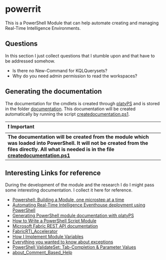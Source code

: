 # powerrit

This is a PowerShell Module that can help automate creating and managing Real-Time Intelligence Environments.

## Questions

In this section I just collect questions that I stumble upon and that have to be addressed somehow.

- Is there no New-Command for KQLQuerysets?
- Why do you need admin permission to read the workspaces?

## Generating the documentation

The documentation for the cmdlets is created through [platyPS](https://github.com/PowerShell/platyPS) and is stored in the folder [documentation](./documentation/). This documentation will be created automatically by running the script [createdocumentation.ps1](./helper/createdocumentation.ps1).

| :heavy_exclamation_mark: **Important**                                                                                                                                                                                                |
| :------------------------------------------------------------------------------------------------------------------------------------------------------------------------------------------------------------------------------------ |
| **The documentation will be created from the module which was loaded into PowerShell. It will not be created from the files directly. All what is needed is in the file [createdocumentation.ps1](./helper/createdocumentation.ps1)** |

## Interesting Links for reference

During the development of the module and the research I do I might pass some interesting documentation. I collect it here for reference.

- [Powershell: Building a Module, one microstep at a time](https://powershellexplained.com/2017-05-27-Powershell-module-building-basics/)
- [Automating Real-Time Intelligence Eventhouse deployment using PowerShell](https://blog.fabric.microsoft.com/en/blog/automating-real-time-intelligence-eventhouse-deployment-using-powershell?ft=04-2024:date)
- [Generating PowerShell module documentation with platyPS](https://mikefrobbins.com/2023/11/30/generating-powershell-module-documentation-with-platyps/)
- [How to Write a PowerShell Script Module](https://learn.microsoft.com/en-us/powershell/scripting/developer/module/how-to-write-a-powershell-script-module?view=powershell-7.4)
- [Microsoft Fabric REST API documentation](https://learn.microsoft.com/en-us/rest/api/fabric/articles/)
- [FabricRTI_Accelerator](https://github.com/SuryaTejJosyula/FabricRTI_Accelerator/tree/main)
- [How I Implement Module Variables](https://thedavecarroll.com/powershell/how-i-implement-module-variables/)
- [Everything you wanted to know about exceptions](https://learn.microsoft.com/en-us/powershell/scripting/learn/deep-dives/everything-about-exceptions?view=powershell-7.4)
- [PowerShell ValidateSet: Tab-Completion & Parameter Values](https://adamtheautomator.com/powershell-validateset/)
- [about_Comment_Based_Help](https://learn.microsoft.com/en-us/powershell/module/microsoft.powershell.core/about/about_comment_based_help?view=powershell-5.1)
